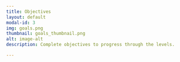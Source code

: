```yaml
---
title: Objectives
layout: default
modal-id: 3
img: goals.png
thumbnail: goals_thumbnail.png
alt: image-alt
description: Complete objectives to progress through the levels.

---
```

